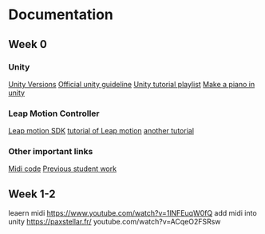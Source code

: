 # Documentation
## Week 0
### Unity
[Unity Versions](https://unity3d.com/get-unity/download/archive)
[Official unity guideline](https://docs.unity3d.com/Manual/index.html)
[Unity tutorial playlist](https://www.youtube.com/watch?v=_V3fd1Pwd_4&list=PLsAzinEPgS3QmNnEQ-uzNmQs6W9f14OXJ)
[Make a piano in unity](https://www.youtube.com/watch?v=bkE1YSSdOLU)

### Leap Motion Controller
[Leap motion SDK](https://developer.leapmotion.com/sdk-leap-motion-controller/)
[tutorial of Leap motion](https://www.youtube.com/watch?v=8KeZxfPh8TE)
[another tutorial](https://www.youtube.com/watch?v=jWwQ_7UxppA)

### Other important links
[Midi code](https://www.codeguru.com/columns/dotnet/making-music-with-midi-and-c.html)
[Previous student work](https://drive.google.com/drive/folders/1G3yX97uWJPtvhVz62lgR_tYzSzVu4q5q?usp=sharing)

## Week 1-2
leaern midi
https://www.youtube.com/watch?v=1lNFEuqW0fQ
add midi into unity
https://paxstellar.fr/
youtube.com/watch?v=ACqeO2FSRsw
<!--stackedit_data:
eyJoaXN0b3J5IjpbLTE1MDM1NjQ5ODMsNjU4Njc5MzE0LDc3NT
IwNjcxNSwyOTI2MTc4MTcsMTg0MjA1ODMxNywxNDMwNzMwNzE4
XX0=
-->